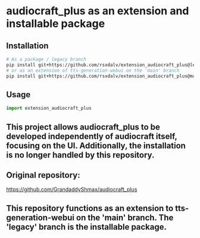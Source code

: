 # audiocraft_plus as an extension and installable package

## Installation

```bash
# As a package / legacy branch
pip install git+https://github.com/rsxdalv/extension_audiocraft_plus@legacy#egg=extension_audiocraft_plus
# or as an extension of tts-generation-webui on the 'main' branch
pip install git+https://github.com/rsxdalv/extension_audiocraft_plus@main#egg=extension_audiocraft_plus
```

## Usage

```python
import extension_audiocraft_plus
```

## This project allows audiocraft_plus to be developed independently of audiocraft itself, focusing on the UI. Additionally, the installation is no longer handled by this repository.

## Original repository:
https://github.com/GrandaddyShmax/audiocraft_plus

## This repository functions as an extension to tts-generation-webui on the 'main' branch. The 'legacy' branch is the installable package.
